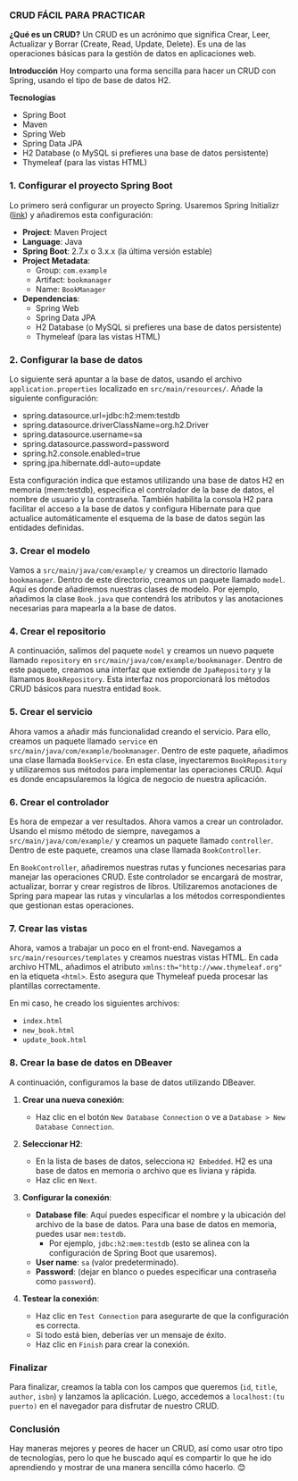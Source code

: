 ### CRUD FÁCIL PARA PRACTICAR

**¿Qué es un CRUD?**
Un CRUD es un acrónimo que significa Crear, Leer, Actualizar y Borrar (Create, Read, Update, Delete). Es una de las operaciones básicas para la gestión de datos en aplicaciones web.

**Introducción**
Hoy comparto una forma sencilla para hacer un CRUD con Spring, usando el tipo de base de datos H2.

**Tecnologías**
- Spring Boot
- Maven
- Spring Web
- Spring Data JPA
- H2 Database (o MySQL si prefieres una base de datos persistente)
- Thymeleaf (para las vistas HTML)

### 1. Configurar el proyecto Spring Boot

Lo primero será configurar un proyecto Spring. Usaremos Spring Initializr ([link](https://start.spring.io/)) y añadiremos esta configuración:

- **Project**: Maven Project
- **Language**: Java
- **Spring Boot**: 2.7.x o 3.x.x (la última versión estable)
- **Project Metadata**:
  - Group: `com.example`
  - Artifact: `bookmanager`
  - Name: `BookManager`
- **Dependencias**:
  - Spring Web
  - Spring Data JPA
  - H2 Database (o MySQL si prefieres una base de datos persistente)
  - Thymeleaf (para las vistas HTML)

### 2. Configurar la base de datos

Lo siguiente será apuntar a la base de datos, usando el archivo `application.properties` localizado en `src/main/resources/`. Añade la siguiente configuración:

- spring.datasource.url=jdbc:h2:mem:testdb
- spring.datasource.driverClassName=org.h2.Driver
- spring.datasource.username=sa
- spring.datasource.password=password
- spring.h2.console.enabled=true
- spring.jpa.hibernate.ddl-auto=update

Esta configuración indica que estamos utilizando una base de datos H2 en memoria (mem:testdb), especifica el controlador de la base de datos, el nombre de usuario y la contraseña. También habilita la consola H2 para facilitar el acceso a la base de datos y configura Hibernate para que actualice automáticamente el esquema de la base de datos según las entidades definidas.

### 3. Crear el modelo

Vamos a `src/main/java/com/example/` y creamos un directorio llamado `bookmanager`. Dentro de este directorio, creamos un paquete llamado `model`. Aquí es donde añadiremos nuestras clases de modelo. Por ejemplo, añadimos la clase `Book.java` que contendrá los atributos y las anotaciones necesarias para mapearla a la base de datos.

### 4. Crear el repositorio

A continuación, salimos del paquete `model` y creamos un nuevo paquete llamado `repository` en `src/main/java/com/example/bookmanager`. Dentro de este paquete, creamos una interfaz que extiende de `JpaRepository` y la llamamos `BookRepository`. Esta interfaz nos proporcionará los métodos CRUD básicos para nuestra entidad `Book`.

### 5. Crear el servicio

Ahora vamos a añadir más funcionalidad creando el servicio. Para ello, creamos un paquete llamado `service` en `src/main/java/com/example/bookmanager`. Dentro de este paquete, añadimos una clase llamada `BookService`. En esta clase, inyectaremos `BookRepository` y utilizaremos sus métodos para implementar las operaciones CRUD. Aquí es donde encapsularemos la lógica de negocio de nuestra aplicación.
### 6. Crear el controlador

Es hora de empezar a ver resultados. Ahora vamos a crear un controlador. Usando el mismo método de siempre, navegamos a `src/main/java/com/example/` y creamos un paquete llamado `controller`. Dentro de este paquete, creamos una clase llamada `BookController`.

En `BookController`, añadiremos nuestras rutas y funciones necesarias para manejar las operaciones CRUD. Este controlador se encargará de mostrar, actualizar, borrar y crear registros de libros. Utilizaremos anotaciones de Spring para mapear las rutas y vincularlas a los métodos correspondientes que gestionan estas operaciones.

### 7. Crear las vistas

Ahora, vamos a trabajar un poco en el front-end. Navegamos a `src/main/resources/templates` y creamos nuestras vistas HTML. En cada archivo HTML, añadimos el atributo `xmlns:th="http://www.thymeleaf.org"` en la etiqueta `<html>`. Esto asegura que Thymeleaf pueda procesar las plantillas correctamente.

En mi caso, he creado los siguientes archivos:
- `index.html`
- `new_book.html`
- `update_book.html`

### 8. Crear la base de datos en DBeaver

A continuación, configuramos la base de datos utilizando DBeaver.

1. **Crear una nueva conexión**:
   - Haz clic en el botón `New Database Connection` o ve a `Database > New Database Connection`.

2. **Seleccionar H2**:
   - En la lista de bases de datos, selecciona `H2 Embedded`. H2 es una base de datos en memoria o archivo que es liviana y rápida.
   - Haz clic en `Next`.

3. **Configurar la conexión**:
   - **Database file**: Aquí puedes especificar el nombre y la ubicación del archivo de la base de datos. Para una base de datos en memoria, puedes usar `mem:testdb`.
     - Por ejemplo, `jdbc:h2:mem:testdb` (esto se alinea con la configuración de Spring Boot que usaremos).
   - **User name**: `sa` (valor predeterminado).
   - **Password**: (dejar en blanco o puedes especificar una contraseña como `password`).

4. **Testear la conexión**:
   - Haz clic en `Test Connection` para asegurarte de que la configuración es correcta.
   - Si todo está bien, deberías ver un mensaje de éxito.
   - Haz clic en `Finish` para crear la conexión.

### Finalizar

Para finalizar, creamos la tabla con los campos que queremos (`id`, `title`, `author`, `isbn`) y lanzamos la aplicación. Luego, accedemos a `localhost:(tu puerto)` en el navegador para disfrutar de nuestro CRUD.

### Conclusión

Hay maneras mejores y peores de hacer un CRUD, así como usar otro tipo de tecnologías, pero lo que he buscado aquí es compartir lo que he ido aprendiendo y mostrar de una manera sencilla cómo hacerlo. 😊
